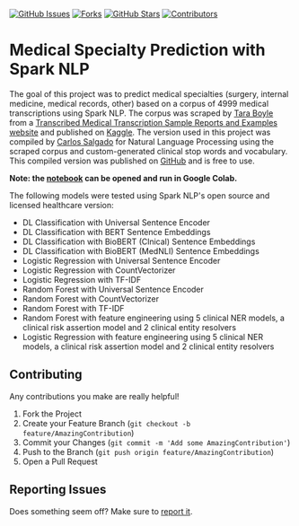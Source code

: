 [![GitHub Issues][issues-shield]][issues-url]
[![Forks][forks-shield]][forks-url]
[![GitHub Stars][stars-shield]][stars-url]
[![Contributors][contributors-shield]][contributors-url]

# Medical Specialty Prediction with Spark NLP

The goal of this project was to predict medical specialties (surgery, internal medicine, medical records, other) based on a corpus of 4999 medical transcriptions using Spark NLP. The corpus was scraped by [Tara Boyle](https://github.com/terrah27) from a [Transcribed Medical Transcription Sample Reports and Examples website](https://mtsamples.com/) and published on [Kaggle](https://www.kaggle.com/tboyle10/medicaltranscriptions). The version used in this project was compiled by [Carlos Salgado](https://github.com/socd06) for Natural Language Processing using the scraped corpus and custom-generated clinical stop words and vocabulary. This compiled version was published on [GitHub](https://github.com/socd06/medical-nlp) and is free to use.

**Note: the [notebook](https://github.com/luca-martial/medical-specialty/blob/main/medical_specialty_prediction.ipynb) can be opened and run in Google Colab.**

The following models were tested using Spark NLP's open source and licensed healthcare version:

- DL Classification with Universal Sentence Encoder
- DL Classification with BERT Sentence Embeddings
- DL Classification with BioBERT (Clnical) Sentence Embeddings
- DL Classification with BioBERT (MedNLI) Sentence Embeddings
- Logistic Regression with Universal Sentence Encoder
- Logistic Regression with CountVectorizer
- Logistic Regression with TF-IDF
- Random Forest with Universal Sentence Encoder
- Random Forest with CountVectorizer
- Random Forest with TF-IDF
- Random Forest with feature engineering using 5 clinical NER models, a clinical risk assertion model and 2 clinical entity resolvers
- Logistic Regression with feature engineering using 5 clinical NER models, a clinical risk assertion model and 2 clinical entity resolvers

## Contributing

Any contributions you make are really helpful!

1. Fork the Project
2. Create your Feature Branch (`git checkout -b feature/AmazingContribution`)
3. Commit your Changes (`git commit -m 'Add some AmazingContribution'`)
4. Push to the Branch (`git push origin feature/AmazingContribution`)
5. Open a Pull Request

## Reporting Issues

Does something seem off? Make sure to [report it](https://github.com/luca-martial/medical-specialty/issues).

<!-- MARKDOWN LINKS & IMAGES -->
<!-- https://www.markdownguide.org/basic-syntax/#reference-style-links -->
[issues-shield]: https://img.shields.io/github/issues/luca-martial/medical-specialty.svg
[issues-url]: https://github.com/luca-martial/medical-specialty/issues

[forks-shield]: https://img.shields.io/github/forks/luca-martial/medical-specialty.svg
[forks-url]: https://github.com/luca-martial/medical-specialty/forks

[stars-shield]: https://img.shields.io/github/stars/luca-martial/medical-specialty.svg
[stars-url]: https://github.com/luca-martial/medical-specialty/stargazers

[contributors-shield]: https://img.shields.io/github/contributors/luca-martial/medical-specialty.svg
[contributors-url]: https://github.com/luca-martial/medical-specialty/contributors
